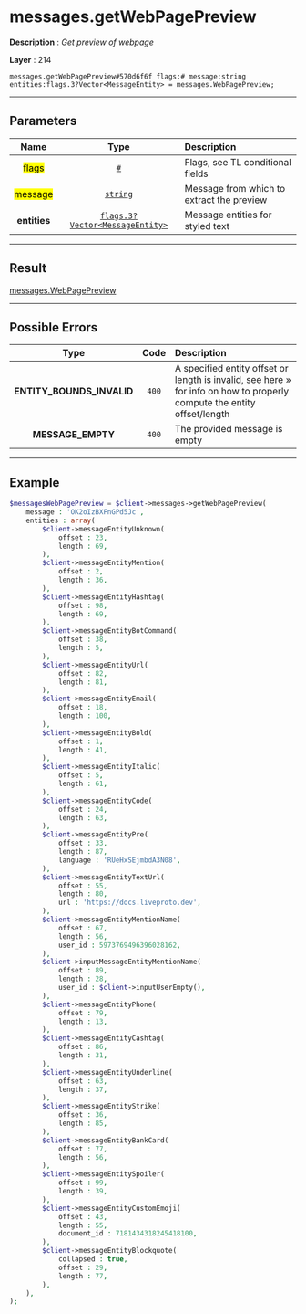 # messages.getWebPagePreview

**Description** : *Get preview of webpage*

**Layer** : 214

```tl
messages.getWebPagePreview#570d6f6f flags:# message:string entities:flags.3?Vector<MessageEntity> = messages.WebPagePreview;
```

---

## Parameters

| Name | Type | Description |
| :---: | :---: | :--- |
| <mark>flags</mark> | [`#`](type/#) | Flags, see TL conditional fields |
| <mark>message</mark> | [`string`](type/string) | Message from which to extract the preview |
| **entities** | [`flags.3?Vector<MessageEntity>`](type/MessageEntity) | Message entities for styled text |

---

## Result

[messages.WebPagePreview](type/messages.WebPagePreview)

---

## Possible Errors

| Type | Code | Description |
| :---: | :---: | :--- |
| **ENTITY_BOUNDS_INVALID** | `400` | A specified entity offset or length is invalid, see here » for info on how to properly compute the entity offset/length |
| **MESSAGE_EMPTY** | `400` | The provided message is empty |

---

## Example

```php
$messagesWebPagePreview = $client->messages->getWebPagePreview(
	message : 'OK2oIzBXFnGPd5Jc',
	entities : array(
		$client->messageEntityUnknown(
			offset : 23,
			length : 69,
		),
		$client->messageEntityMention(
			offset : 2,
			length : 36,
		),
		$client->messageEntityHashtag(
			offset : 98,
			length : 69,
		),
		$client->messageEntityBotCommand(
			offset : 38,
			length : 5,
		),
		$client->messageEntityUrl(
			offset : 82,
			length : 81,
		),
		$client->messageEntityEmail(
			offset : 18,
			length : 100,
		),
		$client->messageEntityBold(
			offset : 1,
			length : 41,
		),
		$client->messageEntityItalic(
			offset : 5,
			length : 61,
		),
		$client->messageEntityCode(
			offset : 24,
			length : 63,
		),
		$client->messageEntityPre(
			offset : 33,
			length : 87,
			language : 'RUeHxSEjmbdA3N08',
		),
		$client->messageEntityTextUrl(
			offset : 55,
			length : 80,
			url : 'https://docs.liveproto.dev',
		),
		$client->messageEntityMentionName(
			offset : 67,
			length : 56,
			user_id : 5973769496396028162,
		),
		$client->inputMessageEntityMentionName(
			offset : 89,
			length : 28,
			user_id : $client->inputUserEmpty(),
		),
		$client->messageEntityPhone(
			offset : 79,
			length : 13,
		),
		$client->messageEntityCashtag(
			offset : 86,
			length : 31,
		),
		$client->messageEntityUnderline(
			offset : 63,
			length : 37,
		),
		$client->messageEntityStrike(
			offset : 36,
			length : 85,
		),
		$client->messageEntityBankCard(
			offset : 77,
			length : 56,
		),
		$client->messageEntitySpoiler(
			offset : 99,
			length : 39,
		),
		$client->messageEntityCustomEmoji(
			offset : 43,
			length : 55,
			document_id : 7181434318245418100,
		),
		$client->messageEntityBlockquote(
			collapsed : true,
			offset : 29,
			length : 77,
		),
	),
);
```